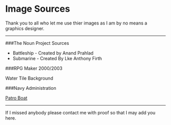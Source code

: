 # Image Sources

  Thank you to all who let me use thier images as I am by no means a graphics designer.
  ***
###The Noun Project Sources

  - Battleship - Created by Anand Prahlad
  - Submarine - Created By Lke Anthony Firth
  
###RPG Maker 2000/2003
  
  Water Tile Background
  
###Navy Administration

  [Patro Boat](http://navyadministration.tpub.com/12968a/img/12968a_59_5.jpg)
***

If I missed anybody please contact me with proof so that I may add you here.
